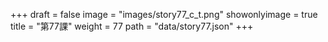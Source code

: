 +++
draft = false 
image = "images/story77_c_t.png" 
showonlyimage = true 
title = "第77課" 
weight = 77 
path = "data/story77.json" 
+++
